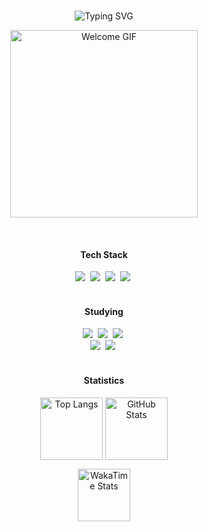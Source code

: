 <!--타이틀 부분-->
<br>

<p align="center">
  <img src="https://readme-typing-svg.demolab.com?font=Fira+Code&size=20&color=FFFFFF&center=true&vCenter=true&width=435&lines=Welcome+to+my+GitHub!;" alt="Typing SVG" />
</p>

<p align="center">
<!-- 바로 아래에 움짤 -->
<p align="center">
  <img src="https://i2.ruliweb.com/ori/19/10/17/16dd7eadf4947dd7b.gif" width="300" alt="Welcome GIF" />
</p>

<br>

<!--내용 부분-->
<h4 align="center"> Tech Stack </h4>
<div align="center">
  <img src="https://img.shields.io/badge/ChatGPT-000000.svg?style=for-the-badge&logo=openai&logoColor=white" />&nbsp
  <img src="https://img.shields.io/badge/Java-007396?style=for-the-badge&logo=oracle&logoColor=white" />&nbsp
  <img src="https://img.shields.io/badge/HTML5-E34F26?style=for-the-badge&logo=html5&logoColor=white" />&nbsp
  <img src="https://img.shields.io/badge/CSS3-1572B6?style=for-the-badge&logo=css3&logoColor=white" />&nbsp


</div>

<br>

<h4 align="center"> Studying </h4>
<div align="center">
<img src="https://img.shields.io/badge/Python-3776AB?style=for-the-badge&logo=python&logoColor=white" />&nbsp
<img src="https://img.shields.io/badge/NumPy-013243?style=for-the-badge&logo=numpy&logoColor=white" />&nbsp
<img src="https://img.shields.io/badge/Pandas-150458?style=for-the-badge&logo=pandas&logoColor=white" />&nbsp

  <br>
<img src="https://img.shields.io/badge/scikit--learn-F7931E?style=for-the-badge&logo=scikit-learn&logoColor=white" />&nbsp
<img src="https://img.shields.io/badge/TensorFlow-FF6F00?style=for-the-badge&logo=tensorflow&logoColor=white" />&nbsp

</div>

<br>
<h4 align="center">Statistics</h4>

<p align="center">
   <img src="https://github-readme-stats.vercel.app/api/top-langs/?username=CZEROJ&layout=compact&theme=transparent" height="100" alt="Top Langs" style="vertical-align: middle;" />
  <img src="https://github-readme-stats.vercel.app/api?username=CZEROJ&show_icons=true&theme=transparent" height="100" alt="GitHub Stats" style="vertical-align: middle;" />
</p>

</div>

<div>
<p align="center">
  <img src="https://github-readme-stats.vercel.app/api/wakatime?username=CZEROJ&theme=dark&layout=compact" height="84" alt="WakaTime Stats" style="vertical-align: middle;" />
</p>

</div>
